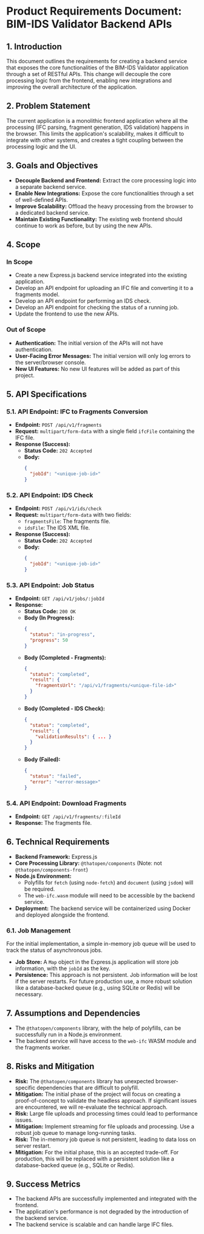 # Product Requirements Document: BIM-IDS Validator Backend APIs

## 1. Introduction

This document outlines the requirements for creating a backend service that exposes the core functionalities of the BIM-IDS Validator application through a set of RESTful APIs. This change will decouple the core processing logic from the frontend, enabling new integrations and improving the overall architecture of the application.

## 2. Problem Statement

The current application is a monolithic frontend application where all the processing (IFC parsing, fragment generation, IDS validation) happens in the browser. This limits the application's scalability, makes it difficult to integrate with other systems, and creates a tight coupling between the processing logic and the UI.

## 3. Goals and Objectives

*   **Decouple Backend and Frontend:** Extract the core processing logic into a separate backend service.
*   **Enable New Integrations:** Expose the core functionalities through a set of well-defined APIs.
*   **Improve Scalability:** Offload the heavy processing from the browser to a dedicated backend service.
*   **Maintain Existing Functionality:** The existing web frontend should continue to work as before, but by using the new APIs.

## 4. Scope

### In Scope

*   Create a new Express.js backend service integrated into the existing application.
*   Develop an API endpoint for uploading an IFC file and converting it to a fragments model.
*   Develop an API endpoint for performing an IDS check.
*   Develop an API endpoint for checking the status of a running job.
*   Update the frontend to use the new APIs.

### Out of Scope

*   **Authentication:** The initial version of the APIs will not have authentication.
*   **User-Facing Error Messages:** The initial version will only log errors to the server/browser console.
*   **New UI Features:** No new UI features will be added as part of this project.

## 5. API Specifications

### 5.1. API Endpoint: IFC to Fragments Conversion

*   **Endpoint:** `POST /api/v1/fragments`
*   **Request:** `multipart/form-data` with a single field `ifcFile` containing the IFC file.
*   **Response (Success):**
    *   **Status Code:** `202 Accepted`
    *   **Body:**
        ```json
        {
          "jobId": "<unique-job-id>"
        }
        ```

### 5.2. API Endpoint: IDS Check

*   **Endpoint:** `POST /api/v1/ids/check`
*   **Request:** `multipart/form-data` with two fields:
    *   `fragmentsFile`: The fragments file.
    *   `idsFile`: The IDS XML file.
*   **Response (Success):**
    *   **Status Code:** `202 Accepted`
    *   **Body:**
        ```json
        {
          "jobId": "<unique-job-id>"
        }
        ```

### 5.3. API Endpoint: Job Status

*   **Endpoint:** `GET /api/v1/jobs/:jobId`
*   **Response:**
    *   **Status Code:** `200 OK`
    *   **Body (In Progress):**
        ```json
        {
          "status": "in-progress",
          "progress": 50
        }
        ```
    *   **Body (Completed - Fragments):**
        ```json
        {
          "status": "completed",
          "result": {
            "fragmentsUrl": "/api/v1/fragments/<unique-file-id>"
          }
        }
        ```
    *   **Body (Completed - IDS Check):**
        ```json
        {
          "status": "completed",
          "result": {
            "validationResults": { ... }
          }
        }
        ```
    *   **Body (Failed):**
        ```json
        {
          "status": "failed",
          "error": "<error-message>"
        }
        ```

### 5.4. API Endpoint: Download Fragments

*   **Endpoint:** `GET /api/v1/fragments/:fileId`
*   **Response:** The fragments file.

## 6. Technical Requirements

*   **Backend Framework:** Express.js
*   **Core Processing Library:** `@thatopen/components` (Note: not `@thatopen/components-front`)
*   **Node.js Environment:**
    *   Polyfills for `fetch` (using `node-fetch`) and `document` (using `jsdom`) will be required.
    *   The `web-ifc.wasm` module will need to be accessible by the backend service.
*   **Deployment:** The backend service will be containerized using Docker and deployed alongside the frontend.

### 6.1. Job Management

For the initial implementation, a simple in-memory job queue will be used to track the status of asynchronous jobs.

*   **Job Store:** A `Map` object in the Express.js application will store job information, with the `jobId` as the key.
*   **Persistence:** This approach is not persistent. Job information will be lost if the server restarts. For future production use, a more robust solution like a database-backed queue (e.g., using SQLite or Redis) will be necessary.

## 7. Assumptions and Dependencies

*   The `@thatopen/components` library, with the help of polyfills, can be successfully run in a Node.js environment.
*   The backend service will have access to the `web-ifc` WASM module and the fragments worker.

## 8. Risks and Mitigation

*   **Risk:** The `@thatopen/components` library has unexpected browser-specific dependencies that are difficult to polyfill.
*   **Mitigation:** The initial phase of the project will focus on creating a proof-of-concept to validate the headless approach. If significant issues are encountered, we will re-evaluate the technical approach.
*   **Risk:** Large file uploads and processing times could lead to performance issues.
*   **Mitigation:** Implement streaming for file uploads and processing. Use a robust job queue to manage long-running tasks.
*   **Risk:** The in-memory job queue is not persistent, leading to data loss on server restart.
*   **Mitigation:** For the initial phase, this is an accepted trade-off. For production, this will be replaced with a persistent solution like a database-backed queue (e.g., SQLite or Redis).

## 9. Success Metrics

*   The backend APIs are successfully implemented and integrated with the frontend.
*   The application's performance is not degraded by the introduction of the backend service.
*   The backend service is scalable and can handle large IFC files.
